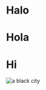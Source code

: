 # Halo
# Hola
# Hi
![a black city](https://github.com/ServiceStack/images/blob/master/hero/black-white-city.jpg)

